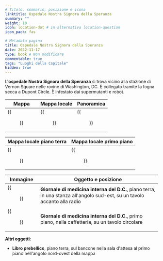 ```yaml
---
# Titolo, sommario, posizione e icona
linktitle: Ospedale Nostra Signora della Speranza
summary: ""
weight: 10
icon: location-dot # in alternativa location-question
icon_pack: fas

# Metadata pagina
title: Ospedale Nostra Signora della Speranza
date: 2022-11-17
type: book # Non modificare
commentable: true
tags: "Luoghi della Capitale"
hidden: true
---
```


<div class="fo3">


L'**ospedale Nostra Signora della Speranza** si trova vicino alla stazione di Vernon Square nelle rovine di Washington, DC. È collegato tramite la fogna secca a Dupont Circle. È infestato dai supermutanti e robot.

| Mappa | Mappa locale | Panoramica |
| ----- | ------------ | ---------- |
| {{<figure src="fo3/Our_Lady_of_HH_loc.webp">}}  |  {{<figure src="fo3/Vernon_Square_south.webp">}} | {{<figure src="fo3/Our_Lady_of_Hope_Hospital.webp">}}  |

| Mappa locale piano terra | Mappa locale primo piano |
| ----- | ------------ | 
|  {{<figure src="fo3/Our_LoH_hospital_loc_map.webp">}} |  {{<figure src="fo3/Our_LoH_hospital_2nd_level_loc_map.webp">}} |   


| Immagine | Oggetto e posizione |
| -------- | ------------------- |
|  {{<figure src="fo3/DC_Journal_of_IM_OL_of_Hope_ground_floor.webp">}} | **Giornale di medicina interna del D.C.**, piano terra, in una stanza all'angolo sud-est, su un tavolo accanto alla radio   |
| {{<figure src="fo3/DC_Journal_of_IM_OL_of_Hope_2nd_floor.webp">}}  | **Giornale di medicina interna del D.C.**, primo piano, nella caffetteria, su un tavolo circolare  |


**Altri oggetti**:
- **Libro prebellico**, piano terra, sul bancone nella sala d'attesa al primo piano nell'angolo nord-ovest della mappa

</div>